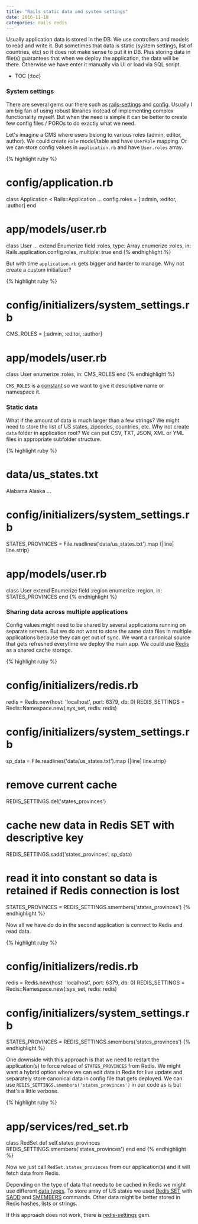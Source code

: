 ```yaml
---
title: "Rails static data and system settings"
date: 2016-11-18
categories: rails redis
---
```


Usually application data is stored in the DB.  We use controllers and models to read and write it.  But sometimes that data is static (system settings, list of countries, etc) so it does not make sense to put it in DB.  Plus storing data in file(s) guarantees that when we deploy the application, the data will be there.  Otherwise we have enter it manually via UI or load via SQL script.

* TOC
{:toc}

### System settings

There are several gems our there such as [rails-settings](https://github.com/ledermann/rails-settings) and [config](https://github.com/railsconfig/config).  Usually I am big fan of using robust libraries instead of implementing complex functionality myself.  But when the need is simple it can be better to create few config files / POROs to do exactly what we need.  

Let's imagine a CMS where users belong to various roles (admin, editor, author).  We could create `Role` model/table and have `UserRole` mapping.  Or we can store config values in `application.rb` and have `User.roles` array.

{% highlight ruby %}
# config/application.rb
class Application < Rails::Application
  ...
  config.roles = [:admin, :editor, :author]
end
# app/models/user.rb
class User
  ...
  extend Enumerize
  field :roles, type: Array
  enumerize :roles, in: Rails.application.config.roles, multiple: true
end
{% endhighlight %}

But with time `application.rb` gets bigger and harder to manage.  Why not create a custom initializer?  

{% highlight ruby %}
# config/initializers/system_settings.rb
CMS_ROLES = [:admin, :editor, :author]
# app/models/user.rb
class User
  enumerize :roles, in: CMS_ROLES
end
{% endhighlight %}

`CMS_ROLES` is a [constant](http://guides.rubyonrails.org/autoloading_and_reloading_constants.html) so we want to give it descriptive name or namespace it.

### Static data

What if the amount of data is much larger than a few strings?  We might need to store the list of US states, zipcodes, countries, etc.  Why not create `data` folder in application root?  We can put CSV, TXT, JSON, XML or YML files in appropriate subfolder structure.

{% highlight ruby %}
# data/us_states.txt
Alabama
Alaska
...
# config/initializers/system_settings.rb
STATES_PROVINCES = File.readlines('data/us_states.txt').map {|line| line.strip}
# app/models/user.rb
class User
  extend Enumerize
  field :region
  enumerize :region, in: STATES_PROVINCES
end
{% endhighlight %}

### Sharing data across multiple applications

Config values might need to be shared by several applications running on separate servers.  But we do not want to store the same data files in multiple applications because they can get out of sync.  We want a canonical source that gets refreshed everytime we deploy the main app.  We could use [Redis](http://redis.io/) as a shared cache storage.  

{% highlight ruby %}
# config/initializers/redis.rb
redis = Redis.new(host: 'localhost', port: 6379, db: 0)
REDIS_SETTINGS = Redis::Namespace.new(:sys_set, redis: redis)
# config/initializers/system_settings.rb
sp_data = File.readlines('data/us_states.txt').map {|line| line.strip}
# remove current cache
REDIS_SETTINGS.del('states_provinces')
# cache new data in Redis SET with descriptive key
REDIS_SETTINGS.sadd('states_provinces', sp_data)
# read it into constant so data is retained if Redis connection is lost
STATES_PROVINCES = REDIS_SETTINGS.smembers('states_provinces')
{% endhighlight %}

Now all we have do do in the second application is connect to Redis and read data.  

{% highlight ruby %}
# config/initializers/redis.rb
redis = Redis.new(host: 'localhost', port: 6379, db: 0)
REDIS_SETTINGS = Redis::Namespace.new(:sys_set, redis: redis)
# config/initializers/system_settings.rb
STATES_PROVINCES = REDIS_SETTINGS.smembers('states_provinces')
{% endhighlight %}

One downside with this approach is that we need to restart the application(s) to force reload of `STATES_PROVINCES` from Redis.  We might want a hybrid option where we can edit data in Redis for live update and separately store canonical data in config file that gets deployed.  We can use `REDIS_SETTINGS.smembers('states_provinces')` in our code as is but that's a little verbose.  

{% highlight ruby %}
# app/services/red_set.rb
class RedSet
  def self.states_provinces
    REDIS_SETTINGS.smembers('states_provinces')
  end
end
{% endhighlight %}

Now we just call `RedSet.states_provinces` from our application(s) and it will fetch data from Redis.  

Depending on the type of data that needs to be cached in Redis we might use different [data types](http://redis.io/topics/data-types).  To store array of US states we used [Redis SET](http://redis.io/topics/data-types#sets) with [SADD](http://redis.io/commands/sadd) and [SMEMBERS](http://redis.io/commands/smembers) commands.  Other data might be better stored in Redis hashes, lists or strings.  

If this approach does not work, there is [redis-settings](https://github.com/fnando/redis-settings) gem.  
